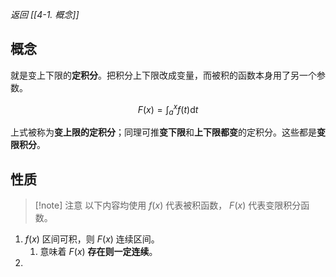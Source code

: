 *返回 [[4-1. 概念]]*

## 概念

就是变上下限的**定积分**。把积分上下限改成变量，而被积的函数本身用了另一个参数。

$$
F(x) = \int^{x}_{a} f(t) \mathrm{d}t
$$

上式被称为**变上限的定积分**；同理可推**变下限**和**上下限都变**的定积分。这些都是**变限积分**。

## 性质

> [!note] 注意
> 以下内容均使用 $f(x)$ 代表被积函数， $F(x)$ 代表变限积分函数。

1. $f(x)$ 区间可积，则 $F(x)$ 连续区间。
	1. 意味着 $F(x)$ **存在则一定连续**。
2. 